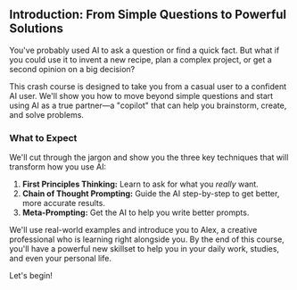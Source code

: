 ## Introduction: From Simple Questions to Powerful Solutions

You've probably used AI to ask a question or find a quick fact. But what if you could use it to invent a new recipe, plan a complex project, or get a second opinion on a big decision?

This crash course is designed to take you from a casual user to a confident AI user. We'll show you how to move beyond simple questions and start using AI as a true partner—a "copilot" that can help you brainstorm, create, and solve problems.

### What to Expect

We'll cut through the jargon and show you the three key techniques that will transform how you use AI:

1. **First Principles Thinking:** Learn to ask for what you _really_ want.
2. **Chain of Thought Prompting:** Guide the AI step-by-step to get better, more accurate results.
3. **Meta-Prompting:** Get the AI to help you write better prompts.

We'll use real-world examples and introduce you to Alex, a creative professional who is learning right alongside you. By the end of this course, you'll have a powerful new skillset to help you in your daily work, studies, and even your personal life.

Let's begin!
